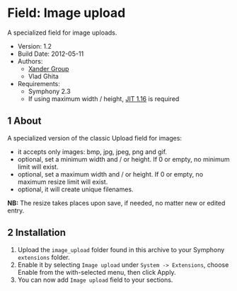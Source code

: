 Field: Image upload
==============

A specialized field for image uploads.

* Version: 1.2
* Build Date: 2012-05-11
* Authors:
	- [Xander Group](http://www.xanderadvertising.com)
	- Vlad Ghita
* Requirements:
	- Symphony 2.3
	- If using maximum width / height, [JIT 1.16](https://github.com/symphonycms/jit_image_manipulation) is required


## 1 About ##

A specialized version of the classic Upload field for images: 

- it accepts only images: bmp, jpg, jpeg, png and gif.
- optional, set a minimum width and / or height. If 0 or empty, no minimum limit will exist.
- optional, set a maximum width and / or height. If 0 or empty, no maximum resize limit will exist.
- optional, it will create unique filenames.

**NB:** The resize takes places upon save, if needed, no matter new or edited entry.


## 2 Installation ##

1. Upload the `image_upload` folder found in this archive to your Symphony `extensions` folder.    
2. Enable it by selecting `Image upload` under `System -> Extensions`, choose Enable from the with-selected menu, then click Apply.
3. You can now add `Image upload` field to your sections.
